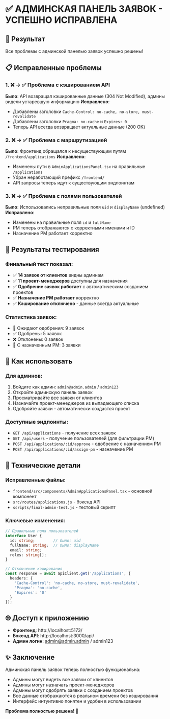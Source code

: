 # ✅ АДМИНСКАЯ ПАНЕЛЬ ЗАЯВОК - УСПЕШНО ИСПРАВЛЕНА

## 🎉 Результат
Все проблемы с админской панелью заявок успешно решены!

## 📋 Исправленные проблемы

### 1. ❌ → ✅ Проблема с кэшированием API
**Было**: API возвращал кэшированные данные (304 Not Modified), админы видели устаревшую информацию
**Исправлено**: 
- Добавлены заголовки `Cache-Control: no-cache, no-store, must-revalidate` 
- Добавлены заголовки `Pragma: no-cache` и `Expires: 0`
- Теперь API всегда возвращает актуальные данные (200 OK)

### 2. ❌ → ✅ Проблема с маршрутизацией
**Было**: Фронтенд обращался к несуществующим путям `/frontend/applications`
**Исправлено**: 
- Изменены пути в `AdminApplicationsPanel.tsx` на правильные `/applications`
- Убран неработающий префикс `/frontend/`
- API запросы теперь идут к существующим эндпоинтам

### 3. ❌ → ✅ Проблема с полями пользователей
**Было**: Использовались неправильные поля `uid` и `displayName` (undefined)
**Исправлено**: 
- Изменены на правильные поля `id` и `fullName`
- PM теперь отображаются с корректными именами и ID
- Назначение PM работает корректно

## 🧪 Результаты тестирования

### Финальный тест показал:
- ✅ **14 заявок от клиентов** видны админам
- ✅ **11 проект-менеджеров** доступны для назначения  
- ✅ **Одобрение заявок работает** с автоматическим созданием проектов
- ✅ **Назначение PM работает** корректно
- ✅ **Кэширование отключено** - данные всегда актуальные

### Статистика заявок:
- 📝 Ожидают одобрения: 9 заявок
- ✅ Одобрены: 5 заявок  
- ❌ Отклонены: 0 заявок
- 👤 С назначенным PM: 3 заявки

## 🚀 Как использовать

### Для админов:
1. Войдите как админ: `admin@admin.admin` / `admin123`
2. Откройте админскую панель заявок
3. Просматривайте все заявки от клиентов
4. Назначайте проект-менеджеров из выпадающего списка
5. Одобряйте заявки - автоматически создастся проект

### Доступные эндпоинты:
- `GET /api/applications` - получение всех заявок
- `GET /api/users` - получение пользователей (для фильтрации PM)
- `POST /api/applications/:id/approve` - одобрение с назначением PM
- `POST /api/applications/:id/assign-pm` - назначение PM

## 🔧 Технические детали

### Исправленные файлы:
- `frontend/src/components/AdminApplicationsPanel.tsx` - основной компонент
- `src/routes/applications.js` - бэкенд API
- `scripts/final-admin-test.js` - тестовый скрипт

### Ключевые изменения:
```typescript
// Правильные поля пользователей
interface User {
  id: string;        // было: uid
  fullName: string;  // было: displayName
  email: string;
  roles: string[];
}

// Отключение кэширования
const response = await apiClient.get('/applications', {
  headers: {
    'Cache-Control': 'no-cache, no-store, must-revalidate',
    'Pragma': 'no-cache', 
    'Expires': '0'
  }
});
```

## 🌐 Доступ к приложению

- **Фронтенд**: http://localhost:5173/
- **Бэкенд API**: http://localhost:3000/api/
- **Админ логин**: admin@admin.admin / admin123

## ✨ Заключение

Админская панель заявок теперь полностью функциональна:
- Админы могут видеть все заявки от клиентов
- Админы могут назначать проект-менеджеров  
- Админы могут одобрять заявки с созданием проектов
- Все данные отображаются в реальном времени без кэширования
- Интерфейс интуитивно понятен и удобен в использовании

**Проблема полностью решена! 🎉** 